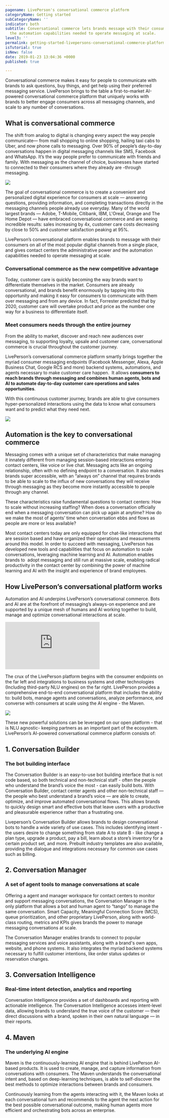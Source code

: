 ```yaml
---
pagename: LivePerson's conversational commerce platform
categoryName: Getting started
subCategoryName: ''
indicator: both
subtitle: Conversational commerce lets brands message with their consumers and gain
  the automation capabilities needed to operate messaging at scale.
level3: ''
permalink: getting-started-livepersons-conversational-commerce-platform.html
isTutorial: true
isNew: false
date: 2019-01-23 13:04:36 +0000
published: true

---
```

Conversational commerce makes it easy for people to communicate with brands to ask questions, buy things, and get help using their preferred messaging service. LivePerson brings to the table a first-to-market AI-powered conversational commerce platform that uniquely works with brands to better engage consumers across all messaging channels, and scale to any number of conversations.

## What is conversational commerce

The shift from analog to digital is changing every aspect the way people communicate— from mall shopping to online shopping, hailing taxi cabs to Uber, and now phone calls to messaging. Over 90% of people’s day-to-day conversations happen in digital messaging channels like SMS, Facebook and WhatsApp. It’s the way people prefer to communicate with friends and family. With messaging as the channel of choice, businesses have started to connected to their consumers where they already are -through messaging.

![](/img/lp-cc-1.gif)

The goal of conversational commerce is to create a convenient and personalized digital experience for consumers at scale — answering questions, providing information, and completing transactions directly in the messaging channels people already use everyday. Many of the world largest brands — Adobe, T-Mobile, Citibank, IBM, L'Oreal, Orange and The Home Depot — have embraced conversational commerce and are seeing incredible results: sales increasing by 4x, customer care costs decreasing by close to 50% and customer satisfaction peaking at 95%.

LivePerson’s conversational platform enables brands to message with their consumers on all of the most popular digital channels from a single place, and gives contact centers the administrative power and the automation capabilities needed to operate messaging at scale.

### Conversational commerce as the new competitive advantage

Today, customer care is quickly becoming the way brands want to differentiate themselves in the market. Consumers are already conversational, and brands benefit enormously by tapping into this opportunity and making it easy for consumers to communicate with them over messaging and from any device. In fact, Forrester predicted that by 2020, customer care will overtake product and price as the number one way for a business to differentiate itself.

### Meet consumers needs through the entire journey

From the ability to market, discover and reach new audiences over messaging, to supporting loyalty, upsale and customer care, conversational commerce is crucial throughout the customer journey.

LivePerson’s conversational commerce platform smartly brings together the myriad consumer messaging endpoints (Facebook Messenger, Alexa, Apple Business Chat, Google RCS and more) backend systems, automations, and agents necessary to make customer care happen.  It allows **consumers to reach brands through messaging and combines human agents, bots and AI to automate day-to-day customer care operations and sales opportunities**.

With this continuous customer journey, brands are able to give consumers hyper-personalized interactions using the data to know what consumers want and to predict what they need next.

![](/img/lp-cc-2.png)

## Automation is the key to conversational commerce

Messaging comes with a unique set of characteristics that make managing it innately different from managing session-based interactions entering contact centers, like voice or live chat. Messaging acts like an ongoing relationship, often with no defining endpoint to a conversation. It also makes brands super accessible, with an “always on” channel that requires brands to be able to scale to the influx of new conversations they will receive through messaging as they become more instantly accessible to people through any channel.

These characteristics raise fundamental questions to contact centers: How to scale without increasing staffing? When does a conversation officially end when a messaging conversation can pick up again at anytime? How do we make the most of agents’ time when conversation ebbs and flows as people are more or less available?

Most contact centers today are only equipped for chat-like interactions that are session based and have organized their operations and measurements around this model. In order to succeed with messaging, LivePerson has developed new tools and capabilities that focus on automation to scale conversations, leveraging machine learning and AI. Automation enables brands to  adopt messaging and still run at massive scale, enabling radical productivity in the contact center by combining the power of machine learning and AI with the insight and experience of brand employees.

## How LivePerson’s conversational platform works

Automation and AI underpins LivePerson’s conversational commerce. Bots and AI are at the forefront of messaging’s always-on experience and are supported by a unique mesh of humans and AI working together to build, manage and optimize conversational interactions at scale.

<iframe src="https://player.vimeo.com/video/312966468" frameborder="0" webkitallowfullscreen mozallowfullscreen allowfullscreen></iframe>

The crux of the LivePerson platform begins with the consumer endpoints on the far left and integrations to business systems and other technologies (Including third-party NLU engines) on the far right. LivePerson provides a comprehensive end-to-end conversational platform that includes the ability to: build bots, manage agents and conversations, analyze performance, and converse with consumers at scale using the AI engine - the Maven.

![](/img/lp-cc-4.png)

These new powerful solutions can be leveraged on our open platform - that is NLU agnostic- keeping partners as an important part of the ecosystem. LivePerson’s AI-powered conversational commerce platform consists of:

## 1. Conversation Builder

### The bot building interface

The Conversation Builder is an easy-to-use bot building interface that is not code based, so both technical and non-technical staff - often the people who understand the brand’s voice the most - can easily build bots. With Conversation Builder, contact center agents and other non-technical staff — the people who best understand a brand’s voice — are able to create, optimize, and improve automated conversational flows. This allows brands to quickly design smart and effective bots that leave users with a productive and pleasurable experience rather than a frustrating one.

Liveperson’s Conversation Builder allows brands to design conversational bots to handle a wide variety of use cases. This includes identifying intent - the users desire to change something from state A to state B - like change a plan type, upgrade a product, pay a bill, learn about a store’s inventory for a certain product set, and more. Prebuilt industry templates are also available, providing the dialogue and integrations necessary for common use cases such as billing.

## 2. Conversation Manager

### A set of agent tools to manage conversations at scale

Offering a agent and manager workspace for contact centers to monitor and support messaging conversations, the Conversation Manager is the only platform that allows a bot and human agent to “tango” to manage the same conversation. Smart Capacity, Meaningful Connection Score (MCS), queue prioritization, and other proprietary LivePerson, along with world-class routing, metrics and KPIs gives brands the power to manage messaging conversations at scale.

The Conversation Manager enables brands to connect to popular messaging services and voice assistants, along with a brand's own apps, website, and phone systems. It also integrates the myriad backend systems necessary to fulfill customer intentions, like order status updates or reservation changes.

## 3. Conversation Intelligence

### Real-time intent detection, analytics and reporting

Conversation Intelligence provides a set of dashboards and reporting with actionable intelligence. The Conversation Intelligence accesses intent-level data, allowing brands to understand the true voice of the customer — their direct discussions with a brand, spoken in their own natural language — in their reports.

## 4. Maven

### The underlying AI engine

Maven is the continuously-learning AI engine that is behind LivePerson AI-based products. It is used to create, manage, and capture information from conversations with consumers. The Maven understands the conversational intent and, based on deep-learning techniques, is able to self-discover the best methods to optimize interactions between brands and consumers.

Continuously learning from the agents interacting with it, the Maven looks at each conversational turn and recommends to the agent the next action for the best possible conversational outcome, making human agents more efficient and orchestrating bots across an enterprise.
